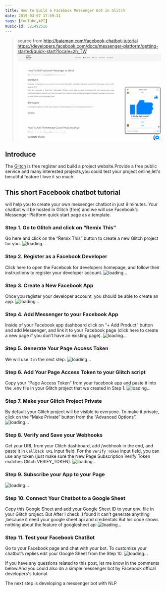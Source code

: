 ```yaml
---
title: How to Build a Facebook Messenger Bot in Glitch
date: 2019-03-07 17:59:31
tags: [YouTube,API]
music-id: 521492516
---  
```

> source from http://baiaman.com/facebook-chatbot-tutorial
> https://developers.facebook.com/docs/messenger-platform/getting-started/quick-start?locale=zh_TW
![Messenger Bot](/images/Plugin/Messengerbot/messenger_bot.gif)

## Introduce
The [Glitch](https://glitch.com) is free register and build a project website.Provide a free public service and many interested projects,you could test your project online,let's becutiful feature I love it so much.

## This short Facebook chatbot tutorial 

will help you to create your own messenger chatbot in just 9 minutes. Your chatbot will be hosted in Glitch (free) and we will use Facebook’s Messenger Platform quick start page as a template.

### Step 1. Go to Glitch and click on “Remix This”  
Go here and click on the “Remix This” button to create a new Glitch project for you.
![loading...](https://i0.wp.com/i.imgur.com/blSv6gB.gif?zoom=2&resize=1000%2C476 "remix this")

### Step 2. Register as a Facebook Developer  
Click here to open the Facebook for developers homepage, and follow their instructions to register your developer account.
![loading...](https://i2.wp.com/i.imgur.com/GYfGPD2.gif?zoom=2&resize=700%2C361 "register fb dev")

### Step 3. Create a New Facebook App  
Once you register your developer account, you should be able to create an app.
![loading...](https://i1.wp.com/i.imgur.com/s9FTwd7.gif?zoom=2&w=1000 "Create app")

### Step 4. Add Messenger to your Facebook App
Inside of your Facebook app dashboard click on “+ Add Product” button and add Messenger, and link it to your Facebook page (click here to create a new page if you don’t have an existing page).
![loading...](https://i1.wp.com/i.imgur.com/xH5ZORP.gif?zoom=2&w=1000 "Add messenger")

### Step 5. Generate Your Page Access Token
We will use it in the next step.
![loading...](https://i1.wp.com/i.imgur.com/pOv0LjB.gif?zoom=2&w=1000 "Generate page_access_token")

### Step 6. Add Your Page Access Token to your Glitch script
Copy your “Page Access Token” from your facebook app and paste it into the .env file in your Glitch project that we created in Step 1.
![loading...](https://i1.wp.com/i.imgur.com/YvXn47L.gif?zoom=2&w=1000 "add token to glitch")

### Step 7. Make your Glitch Project Private
By default your Glitch project will be visible to everyone. To make it private, click on the “Make Private” button from the “Advanced Options”.
 ![loading...](https://i2.wp.com/i.imgur.com/0ZcxjfK.gif?w=1000 "make private")
 
### Step 8. Verify and Save your Webhooks
Get your URL from your Clitch dashboard, add /webhook in the end, and paste it in `Callback URL` input field. For the `Verify Token` input field, you can use any token (just make sure the New Page Subscription Verify Token matches Glitch VERIFY_TOKEN).
![loading...](https://i1.wp.com/i.imgur.com/2SqBLaX.gif?zoom=2&w=1000 "verify webhook")

### Step 9. Subscribe your App to your Page
![loading...](https://i0.wp.com/i.imgur.com/nd7bMyi.gif?zoom=2&w=1000 "subscribe")

### Step 10. Connect Your Chatbot to a Google Sheet
Copy this Google Sheet and add your Google Sheet ID to your env. file in your Glitch project.
But After I check ,I found it can't generate anything ,because it need your google sheet api and credientals
But his code shows nothing about the feature of googlesheet api
![loading...](https://i1.wp.com/i.imgur.com/SXLoxou.gif?zoom=2&w=1000 "Connect to googlesheet")

### Step 11. Test your Facebook ChatBot
Go to your Facebook page and chat with your bot. To customize your chatbot’s replies edit your Google Sheet from the Step 10.
![loading...](https://i2.wp.com/i.imgur.com/t41vM2q.gif?zoom=2&resize=700%2C391 "test")

If you have any questions related to this post, let me know in the comments below.And you could also do a simple messenger bot by Facebook offical developers's tutorial.

The next step is developing a messenger bot with NLP



